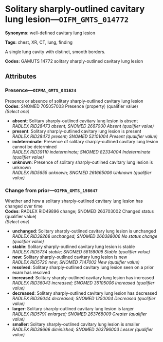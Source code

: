 # Solitary sharply-outlined cavitary lung lesion—`OIFM_GMTS_014772`

**Synonyms:** well-defined cavitary lung lesion

**Tags:** chest, XR, CT, lung, finding

A single lung cavity with distinct, smooth borders.

**Codes:** GAMUTS 14772 solitary sharply-outlined cavitary lung lesion

## Attributes

### Presence—`OIFMA_GMTS_031624`

Presence or absence of solitary sharply-outlined cavitary lung lesion  
**Codes**: SNOMED 705057003 Presence (property) (qualifier value)  
*(Select one)*

- **absent**: Solitary sharply-outlined cavitary lung lesion is absent  
_RADLEX RID28473 absent; SNOMED 2667000 Absent (qualifier value)_
- **present**: Solitary sharply-outlined cavitary lung lesion is present  
_RADLEX RID28472 present; SNOMED 52101004 Present (qualifier value)_
- **indeterminate**: Presence of solitary sharply-outlined cavitary lung lesion cannot be determined  
_RADLEX RID39110 indeterminate; SNOMED 82334004 Indeterminate (qualifier value)_
- **unknown**: Presence of solitary sharply-outlined cavitary lung lesion is unknown  
_RADLEX RID5655 unknown; SNOMED 261665006 Unknown (qualifier value)_

### Change from prior—`OIFMA_GMTS_198647`

Whether and how a solitary sharply-outlined cavitary lung lesion has changed over time  
**Codes**: RADLEX RID49896 change; SNOMED 263703002 Changed status (qualifier value)  
*(Select one)*

- **unchanged**: Solitary sharply-outlined cavitary lung lesion is unchanged  
_RADLEX RID39268 unchanged; SNOMED 260388006 No status change (qualifier value)_
- **stable**: Solitary sharply-outlined cavitary lung lesion is stable  
_RADLEX RID5734 stable; SNOMED 58158008 Stable (qualifier value)_
- **new**: Solitary sharply-outlined cavitary lung lesion is new  
_RADLEX RID5720 new; SNOMED 7147002 New (qualifier value)_
- **resolved**: Solitary sharply-outlined cavitary lung lesion seen on a prior exam has resolved  
- **increased**: Solitary sharply-outlined cavitary lung lesion has increased  
_RADLEX RID36043 increased; SNOMED 35105006 Increased (qualifier value)_
- **decreased**: Solitary sharply-outlined cavitary lung lesion has decreased  
_RADLEX RID36044 decreased; SNOMED 1250004 Decreased (qualifier value)_
- **larger**: Solitary sharply-outlined cavitary lung lesion is larger  
_RADLEX RID5791 enlarged; SNOMED 263768009 Greater (qualifier value)_
- **smaller**: Solitary sharply-outlined cavitary lung lesion is smaller  
_RADLEX RID38669 diminished; SNOMED 263796003 Lesser (qualifier value)_
